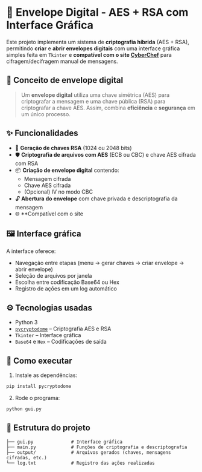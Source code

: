 # 🔐 Envelope Digital - AES + RSA com Interface Gráfica

Este projeto implementa um sistema de **criptografia híbrida** (AES + RSA), permitindo **criar** e **abrir envelopes digitais** com uma interface gráfica simples feita em `Tkinter` e **compatível com o site [CyberChef](https://gchq.github.io/CyberChef/)** para cifragem/decifragem manual de mensagens.

## 🔐 Conceito de envelope digital

> Um **envelope digital** utiliza uma chave simétrica (AES) para criptografar a mensagem e uma chave pública (RSA) para criptografar a chave AES. Assim, combina **eficiência** e **segurança** em um único processo.

## ✨ Funcionalidades

- 🔑 **Geração de chaves RSA** (1024 ou 2048 bits)  
- 🛡️ **Criptografia de arquivos com AES** (ECB ou CBC) e chave AES cifrada com RSA  
- 📦 **Criação de envelope digital** contendo:
  - Mensagem cifrada
  - Chave AES cifrada
  - (Opcional) IV no modo CBC  
- 🔓 **Abertura do envelope** com chave privada e descriptografia da mensagem
- 🌐 **Compatível com o site 

## 🖼️ Interface gráfica

A interface oferece:
- Navegação entre etapas (menu → gerar chaves → criar envelope → abrir envelope)
- Seleção de arquivos por janela
- Escolha entre codificação Base64 ou Hex
- Registro de ações em um log automático

## ⚙️ Tecnologias usadas

- Python 3
- [`pycryptodome`](https://pypi.org/project/pycryptodome/) – Criptografia AES e RSA
- `Tkinter` – Interface gráfica
- `Base64` e `Hex` – Codificações de saída

## 🚀 Como executar

1. Instale as dependências:
```bash
pip install pycryptodome
```

2. Rode o programa:
```bash
python gui.py
```

## 📁 Estrutura do projeto

```
├── gui.py              # Interface gráfica
├── main.py             # Funções de criptografia e descriptografia
├── output/             # Arquivos gerados (chaves, mensagens cifradas, etc.)
└── log.txt             # Registro das ações realizadas
```
